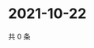 # 2021-10-22

共 0 条

<!-- BEGIN WEIBO -->
<!-- 最后更新时间 Fri Oct 22 2021 16:16:37 GMT+0800 (China Standard Time) -->

<!-- END WEIBO -->
